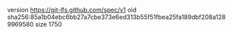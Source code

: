 version https://git-lfs.github.com/spec/v1
oid sha256:85a1b04ebc6bb27a7cbe373e6ed313b55f51fbea25fa189dbf208a1289969580
size 1750
